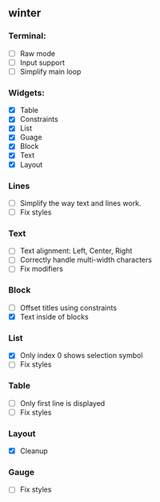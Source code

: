 ## winter

### Terminal:
- [ ] Raw mode
- [ ] Input support
- [ ] Simplify main loop

### Widgets:
- [x] Table
- [x] Constraints
- [x] List
- [x] Guage
- [x] Block
- [x] Text
- [x] Layout

### Lines
- [ ] Simplify the way text and lines work.
- [ ] Fix styles

### Text
- [ ] Text alignment: Left, Center, Right
- [ ] Correctly handle multi-width characters
- [ ] Fix modifiers

### Block
- [ ] Offset titles using constraints
- [x] Text inside of blocks

### List
- [x] Only index 0 shows selection symbol
- [ ] Fix styles

### Table
- [ ] Only first line is displayed
- [ ] Fix styles

### Layout
- [x] Cleanup

### Gauge
- [ ] Fix styles

